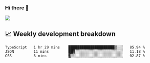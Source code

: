 ### Hi there 👋
<img align="center" src="https://github-readme-stats.vercel.app/api?username=Tumao727&show_icons=true&hide_title=true&theme=dracula" />


## 📈 Weekly development breakdown
<!--START_SECTION:waka-->

```text
TypeScript   1 hr 29 mins    █████████████████████▒░░░   85.94 %
JSON         11 mins         ██▓░░░░░░░░░░░░░░░░░░░░░░   11.18 %
CSS          3 mins          ▓░░░░░░░░░░░░░░░░░░░░░░░░   02.87 %
```

<!--END_SECTION:waka-->